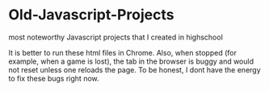 # Old-Javascript-Projects
most noteworthy Javascript projects that I created in highschool

It is better to run these html files in Chrome. Also, when stopped (for example, when a game is lost), 
the tab in the browser is buggy and would not reset unless one reloads the page. 
To be honest, I dont have the energy to fix these bugs right now. 
